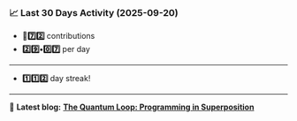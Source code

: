 <!--START_STATS-->
### 📈 Last 30 Days Activity (2025-09-20)  
- **🎱7️⃣2️⃣** contributions  
- **2️⃣9️⃣•0️⃣7️⃣** per day
---
- **1️⃣1️⃣2️⃣** day streak!
---
📝 **Latest blog:** [**The Quantum Loop: Programming in Superposition**](https://andriak.com/blog/quantum-loop)
<!--END_STATS-->
